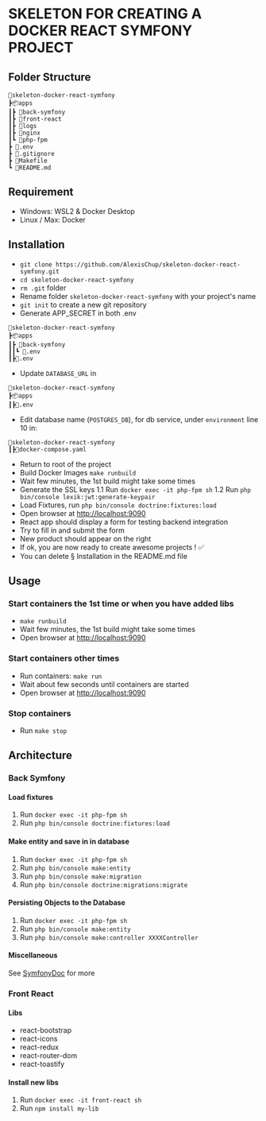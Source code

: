 # SKELETON FOR CREATING A DOCKER REACT SYMFONY PROJECT

## Folder Structure

```
📂skeleton-docker-react-symfony
┣📦apps
┃┣ 📂back-symfony
┃┣ 📂front-react
┃┣ 📂logs
┃┣ 📂nginx
┃┗ 📂php-fpm
┣ 📜.env
┣ 📜.gitignore
┣ 📜Makefile
┗ 📜README.md
```

## Requirement

- Windows: WSL2 & Docker Desktop
- Linux / Max: Docker

## Installation

- `git clone https://github.com/AlexisChup/skeleton-docker-react-symfony.git`
- `cd skeleton-docker-react-symfony`
- `rm .git` folder
- Rename folder `skeleton-docker-react-symfony` with your project's name
- `git init` to create a new git repository
- Generate APP_SECRET in both .env

```
📂skeleton-docker-react-symfony
┣📦apps
┃┣ 📂back-symfony
┃┃┗ 📜.env
┃┣📜.env
```

- Update `DATABASE_URL` in

```
📂skeleton-docker-react-symfony
┣📦apps
┃┣📜.env
```

- Edit database name (`POSTGRES_DB`), for db service, under `environment` line 10 in:

```
📂skeleton-docker-react-symfony
┃┣📜docker-compose.yaml
```

- Return to root of the project
- Build Docker Images `make runbuild`
- Wait few minutes, the 1st build might take some times
- Generate the SSL keys
  1.1 Run `docker exec -it php-fpm sh`
  1.2 Run `php bin/console lexik:jwt:generate-keypair`
- Load Fixtures, run `php bin/console doctrine:fixtures:load`
- Open browser at [http://localhost:9090](http://localhost:9090)
- React app should display a form for testing backend integration
- Try to fill in and submit the form
- New product should appear on the right
- If ok, you are now ready to create awesome projects ! ✅
- You can delete § Installation in the README.md file

## Usage

### Start containers the 1st time or when you have added libs

- `make runbuild`
- Wait few minutes, the 1st build might take some times
- Open browser at [http://localhost:9090](http://localhost:9090)

### Start containers other times

- Run containers: `make run`
- Wait about few seconds until containers are started
- Open browser at [http://localhost:9090](http://localhost:9090)

### Stop containers

- Run `make stop`

## Architecture

### Back Symfony

#### Load fixtures

1. Run `docker exec -it php-fpm sh`
2. Run `php bin/console doctrine:fixtures:load`

#### Make entity and save in in database

1. Run `docker exec -it php-fpm sh`
2. Run `php bin/console make:entity`
3. Run `php bin/console make:migration`
4. Run `php bin/console doctrine:migrations:migrate`

#### Persisting Objects to the Database

1. Run `docker exec -it php-fpm sh`
2. Run `php bin/console make:entity`
3. Run `php bin/console make:controller XXXXController`

#### Miscellaneous

See [SymfonyDoc](https://symfony.com/doc/current/doctrine.html) for more

### Front React

#### Libs

- react-bootstrap
- react-icons
- react-redux
- react-router-dom
- react-toastify

#### Install new libs

1. Run `docker exec -it front-react sh`
2. Run `npm install my-lib`
